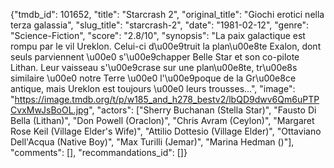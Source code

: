 {"tmdb_id": 101652, "title": "Starcrash 2", "original_title": "Giochi erotici nella terza galassia", "slug_title": "starcrash-2", "date": "1981-02-12", "genre": "Science-Fiction", "score": "2.8/10", "synopsis": "La paix galactique est rompu par le vil Ureklon. Celui-ci d\u00e9truit la plan\u00e8te Exalon, dont seuls parviennent \u00e0 s'\u00e9chapper Belle Star et son co-pilote Lithan. Leur vaisseau s'\u00e9crase sur une plan\u00e8te, tr\u00e8s similaire \u00e0 notre Terre \u00e0 l'\u00e9poque de la Gr\u00e8ce antique, mais Ureklon est toujours \u00e0 leurs trousses...", "image": "https://image.tmdb.org/t/p/w185_and_h278_bestv2/lbQD9dwv6Qm6uPTPCvxMwJsBoOL.jpg", "actors": ["Sherry Buchanan (Stella Star)", "Fausto Di Bella (Lithan)", "Don Powell (Oraclon)", "Chris Avram (Ceylon)", "Margaret Rose Keil (Village Elder's Wife)", "Attilio Dottesio (Village Elder)", "Ottaviano Dell'Acqua (Native Boy)", "Max Turilli (Jemar)", "Marina Hedman ()"], "comments": [], "recommandations_id": []}